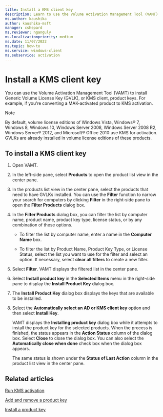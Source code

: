```yaml
---
title: Install a KMS client key
description: Learn to use the Volume Activation Management Tool (VAMT) to install Generic Volume License Key (GVLK), or KMS client, product keys.
ms.author: kaushika
author: kaushika-msft
manager: cshepard
ms.reviewer: nganguly
ms.localizationpriority: medium
ms.date: 11/07/2022
ms.topic: how-to
ms.service: windows-client
ms.subservice: activation
---
```


# Install a KMS client key

You can use the Volume Activation Management Tool (VAMT) to install Generic Volume License Key (GVLK), or KMS client, product keys. For example, if you're converting a MAK-activated product to KMS activation.

> [!NOTE]
> By default, volume license editions of Windows Vista, Windows® 7, Windows 8, Windows 10, Windows Server 2008, Windows Server 2008 R2, Windows Server® 2012, and Microsoft® Office 2010 use KMS for activation. GVLKs are already installed in volume license editions of these products.

## To install a KMS client key

1. Open VAMT.

2. In the left-side pane, select **Products** to open the product list view in the center pane.

3. In the products list view in the center pane, select the products that need to have GVLKs installed. You can use the **Filter** function to narrow your search for computers by clicking **Filter** in the right-side pane to open the **Filter Products** dialog box.

4. In the **Filter Products** dialog box, you can filter the list by computer name, product name, product key type, license status, or by any combination of these options.

    - To filter the list by computer name, enter a name in the **Computer Name** box.

    - To filter the list by Product Name, Product Key Type, or License Status, select the list you want to use for the filter and select an option. If necessary, select **clear all filters** to create a new filter.

5. Select **Filter**. VAMT displays the filtered list in the center pane.

6. Select **Install product key** in the **Selected Items** menu in the right-side pane to display the **Install Product Key** dialog box.

7. The **Install Product Key** dialog box displays the keys that are available to be installed.

8. Select the **Automatically select an AD or KMS client key** option and then select **Install Key**.

    VAMT displays the **Installing product key** dialog box while it attempts to install the product key for the selected products. When the process is finished, the status appears in the **Action Status** column of the dialog box. Select **Close** to close the dialog box. You can also select the **Automatically close when done** check box when the dialog box appears.

    The same status is shown under the **Status of Last Action** column in the product list view in the center pane.

## Related articles

[Run KMS activation](kms-activation-vamt.md)

[Add and remove a product key](add-remove-product-key-vamt.md)

[Install a product key](install-product-key-vamt.md)
